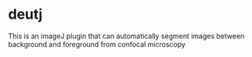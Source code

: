# deutj
This is an imageJ plugin that can automatically segment images between background and foreground from confocal microscopy
